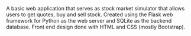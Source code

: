 A basic web application that serves as stock market simulator that allows users to get quotes, buy and sell stock. Created using the Flask web framework for Python as the web server and SQLite as the backend database. Front end design done with HTML and CSS (mostly Bootstrap).